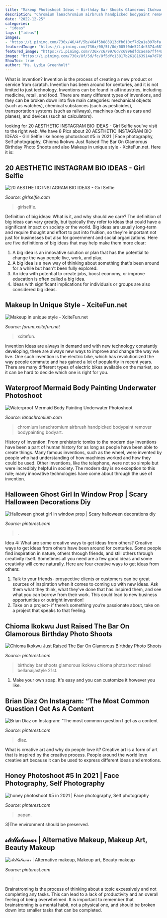 ```yaml
---
title: "Makeup Photoshoot Ideas ~ Birthday Bar Shoots Glamorous Ikokwu Chioma Photoshoot Raised Bellanaijastyle 21st"
description: "Chromium lanachromium airbrush handpicked bodypaint remover bodypainting bodyart"
date: "2022-12-25"
categories:
- "ideas"
tags: ["ideas"]
images:
- "https://i.pinimg.com/736x/46/4f/5b/464f5b883913dfb610cf7d2a1a397bfa.jpg"
featuredImage: "https://i.pinimg.com/736x/00/5f/0d/005f0de5214e5374a681b9162d92845d.jpg"
featured_image: "https://i.pinimg.com/736x/c6/99/6d/c6996dfdcaea67ff44ad80a294b38c54.jpg"
image: "https://i.pinimg.com/736x/8f/5d/fc/8f5dfc13817b2618163914a7d78588c2.jpg"
ShowToc: true
author: "Ms. Lydia Greenholt"
---
```



What is invention?
Invention is the process of creating a new product or service from scratch. Invention has been around for centuries, and it is not limited to just technology. Inventions can be found in all industries, including medicine, retail, and food. There are many different types of inventions, and they can be broken down into five main categories: mechanical objects (such as watches), chemical substances (such as pesticides), transportation systems (such as railways), machines (such as cars and planes), and devices (such as calculators).

	

		
looking for 20 AESTHETIC INSTAGRAM BIO IDEAS - Girl Selfie you've visit to the right web. We have 8 Pics about 20 AESTHETIC INSTAGRAM BIO IDEAS - Girl Selfie like honey photoshoot #5 in 2021 | Face photography, Self photography, Chioma Ikokwu Just Raised The Bar On Glamorous Birthday Photo Shoots and also Makeup in unique style - XciteFun.net. Here it is:
		
    
## 20 AESTHETIC INSTAGRAM BIO IDEAS - Girl Selfie

<img loading=lazy src="https://www.girlselfie.com/wp-content/uploads/2020/02/1582808464_maxresdefault.jpg" onerror="this.onerror=null;this.src='https://tse3.mm.bing.net/th?id=OIP.DYPaeDou7L-6o8QkwYYe8QHaEK&amp;pid=15.1';" alt="20 AESTHETIC INSTAGRAM BIO IDEAS - Girl Selfie">

_Source: girlselfie.com_

>girlselfie. 

	

Definition of big ideas: What is it, and why should we care?
The definition of big ideas can vary greatly, but typically they refer to ideas that could have a significant impact on society or the world. Big ideas are usually long-term and require thought and effort to put into fruition, so they're important not just for businesses but also for government and social organizations. Here are five definitions of big ideas that may help make them more clear:
1) A big idea is an innovative solution or plan that has the potential to change the way people live, work, and play.
2) A big idea is a new way of thinking about something that's been around for a while but hasn't been fully explored.
3) An idea with potential to create jobs, boost economy, or improve education is often called a big idea. 
4) Ideas with significant implications for individuals or groups are also considered big ideas.

    
## Makeup In Unique Style - XciteFun.net

<img loading=lazy src="https://img.xcitefun.net/users/2010/11/214550,xcitefun-unique-makeup-1.jpg" onerror="this.onerror=null;this.src='https://tse1.mm.bing.net/th?id=OIP.sQ_hVIOzrZwIrntdWV5avwHaKO&amp;pid=15.1';" alt="Makeup in unique style - XciteFun.net">

_Source: forum.xcitefun.net_

>xcitefun. 

	

invention ideas are always in demand and with new technology constantly developing, there are always new ways to improve and change the way we live. One such invention is the electric bike, which has revolutionized the way people commute and has gained a lot of popularity in recent years. There are many different types of electric bikes available on the market, so it can be hard to decide which one is right for you.

    
## Waterproof Mermaid Body Painting Underwater Photoshoot

<img loading=lazy src="https://www.lanachromium.com/wp-content/uploads/2020/05/Underwater_bodyart_Lana_Chromium_Hannah_mermaid-11-scaled.jpg" onerror="this.onerror=null;this.src='https://tse3.mm.bing.net/th?id=OIP.sh6Bsu46wnlq-pZR0W3fPQHaLH&amp;pid=15.1';" alt="Waterproof Mermaid Body Painting Underwater Photoshoot">

_Source: lanachromium.com_

>chromium lanachromium airbrush handpicked bodypaint remover bodypainting bodyart. 

	

History of Invention: From prehistoric tombs to the modern day
Inventions have been a part of human history for as long as people have been able to create things. Many famous inventions, such as the wheel, were invented by people who had understanding of how machines worked and how they could be used. Other inventions, like the telephone, were not so simple but were incredibly helpful in society. The modern day is no exception to this rule; many innovative technologies have come about through the use of invention.

    
## Halloween Ghost Girl In Window Prop | Scary Halloween Decorations Diy

<img loading=lazy src="https://i.pinimg.com/736x/00/5f/0d/005f0de5214e5374a681b9162d92845d.jpg" onerror="this.onerror=null;this.src='https://tse3.mm.bing.net/th?id=OIP.fRTf-P2HEvSOvYCWz1GyXAAAAA&amp;pid=15.1';" alt="Halloween ghost girl in window prop | Scary halloween decorations diy">

_Source: pinterest.com_

>. 

	

Idea 4: What are some creative ways to get ideas from others?
Creative ways to get ideas from others have been around for centuries. Some people find inspiration in nature, others through friends, and still others through creativity itself. Sometimes all you need are a few good ideas and some creativity will come naturally. Here are four creative ways to get ideas from others: 
1) Talk to your friends- prospective clients or customers can be great sources of inspiration when it comes to coming up with new ideas. Ask them what they think, what they’ve done that has inspired them, and see what you can borrow from their work. This could lead to new business opportunities or outright invention! 
2) Take on a project- if there’s something you’re passionate about, take on a project that speaks to that feeling.

    
## Chioma Ikokwu Just Raised The Bar On Glamorous Birthday Photo Shoots

<img loading=lazy src="https://i.pinimg.com/736x/c6/99/6d/c6996dfdcaea67ff44ad80a294b38c54.jpg" onerror="this.onerror=null;this.src='https://tse2.mm.bing.net/th?id=OIP.ol6Ms1EfmWTXM-fRw9yszAHaIq&amp;pid=15.1';" alt="Chioma Ikokwu Just Raised The Bar On Glamorous Birthday Photo Shoots">

_Source: pinterest.com_

>birthday bar shoots glamorous ikokwu chioma photoshoot raised bellanaijastyle 21st. 

	

1. Make your own soap. It's easy and you can customize it however you like.

    
## Brian Diaz On Instagram: “The Most Common Question I Get As A Content

<img loading=lazy src="https://i.pinimg.com/736x/8f/5d/fc/8f5dfc13817b2618163914a7d78588c2.jpg" onerror="this.onerror=null;this.src='https://tse3.mm.bing.net/th?id=OIP.aXPaO6xUuUv-scX_sEHrzQHaHa&amp;pid=15.1';" alt="Brian Diaz on Instagram: “The most common question I get as a content">

_Source: pinterest.com_

>diaz. 

	

What is creative art and why do people love it?
Creative art is a form of art that is inspired by the creative process. People around the world love creative art because it can be used to express different ideas and emotions.

    
## Honey Photoshoot #5 In 2021 | Face Photography, Self Photography

<img loading=lazy src="https://i.pinimg.com/736x/46/4f/5b/464f5b883913dfb610cf7d2a1a397bfa.jpg" onerror="this.onerror=null;this.src='https://tse3.mm.bing.net/th?id=OIP.CKXYBYOZgMqq6OS55eDVhgHaLD&amp;pid=15.1';" alt="honey photoshoot #5 in 2021 | Face photography, Self photography">

_Source: pinterest.com_

>papan. 

	

3)The environment should be preserved. 

    
## 𝓈𝓉𝑒𝓁𝓁𝒶𝓁𝓊𝓃𝒶𝓇 | Alternative Makeup, Makeup Art, Beauty Makeup

<img loading=lazy src="https://i.pinimg.com/736x/46/d8/fc/46d8fc6bc93c924abf3b4331cd04eb42.jpg" onerror="this.onerror=null;this.src='https://tse2.mm.bing.net/th?id=OIP.I7Dz99LdFQU3M6nh24ZAcgHaHa&amp;pid=15.1';" alt="𝓈𝓉𝑒𝓁𝓁𝒶𝓁𝓊𝓃𝒶𝓇 | Alternative makeup, Makeup art, Beauty makeup">

_Source: pinterest.com_

>. 

	

Brainstroming is the process of thinking about a topic excessively and not completing any tasks. This can lead to a lack of productivity and an overall feeling of being overwhelmed. It is important to remember that brainstroming is a mental habit, not a physical one, and should be broken down into smaller tasks that can be completed.

